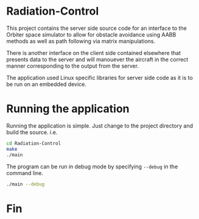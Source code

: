 # Radiation-Control

This project contains the server side source code for an interface to the Orbiter space simulator
to allow for obstacle avoidance using AABB methods as well as path following via matrix manipulations.

There is another interface on the client side contained elsewhere that presents data to the server and
will manouever the aircraft in the correct manner corresponding to the output from the server.

The application used Linux specific libraries for server side code as it is to be run on an embedded
device.

# Running the application
Running the application is simple. Just change to the project directory and build the source. i.e.
```bash
cd Radiation-Control
make
./main
```
The program can be run in debug mode by specifying  `--debug` in the command line.
```bash
./main --debug
```


# Fin
